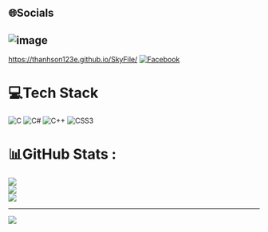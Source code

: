 
## 🌐Socials
## ![image](https://github.com/user-attachments/assets/f50c3b1f-e9e2-4108-afe0-6f4541c930b6)
 https://thanhson123e.github.io/SkyFile/
[![Facebook](https://img.shields.io/badge/Facebook-%231877F2.svg?logo=Facebook&logoColor=white)](https://www.facebook.com/ken.bro.35728/) 

# 💻Tech Stack
![C](https://img.shields.io/badge/c-%2300599C.svg?style=for-the-badge&logo=c&logoColor=white) ![C#](https://img.shields.io/badge/c%23-%23239120.svg?style=for-the-badge&logo=c-sharp&logoColor=white) ![C++](https://img.shields.io/badge/c++-%2300599C.svg?style=for-the-badge&logo=c%2B%2B&logoColor=white) ![CSS3](https://img.shields.io/badge/css3-%231572B6.svg?style=for-the-badge&logo=css3&logoColor=white)
# 📊GitHub Stats :
![](https://github-readme-stats.vercel.app/api?username=ThanhSon123E&theme=radical&hide_border=false&include_all_commits=false&count_private=false)<br/>
![](https://github-readme-streak-stats.herokuapp.com/?user=ThanhSon123E&theme=radical&hide_border=false)<br/>
![](https://github-readme-stats.vercel.app/api/top-langs/?username=ThanhSon123E&theme=radical&hide_border=false&include_all_commits=false&count_private=false&layout=compact)

---
[![](https://visitcount.itsvg.in/api?id=ThanhSon123E&icon=0&color=0)](https://visitcount.itsvg.in)

